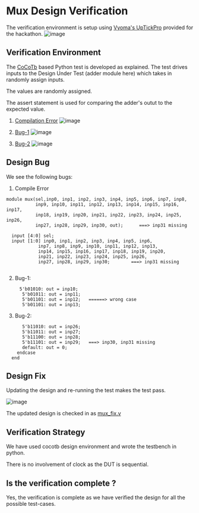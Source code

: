 # Mux Design Verification

The verification environment is setup using [Vyoma's UpTickPro](https://vyomasystems.com) provided for the hackathon.
![image](https://user-images.githubusercontent.com/58599984/180623762-b1eb3b17-b096-4bd0-801a-e3b754eddf29.png)

## Verification Environment

The [CoCoTb](https://www.cocotb.org/) based Python test is developed as explained. The test drives inputs to the Design Under Test (adder module here) which takes in randomly assign inputs.

The values are randomly assigned.

The assert statement is used for comparing the adder's outut to the expected value.

1. [Compilation Error](https://github.com/vyomasystems-lab/challenges-Eyantra698Sumanto/blob/master/level1_design1/mux_compilebug.v)
![image](https://user-images.githubusercontent.com/58599984/180593173-e44dc3f9-2afb-4a48-b635-2ad085603699.png)

2. [Bug-1](https://github.com/vyomasystems-lab/challenges-Eyantra698Sumanto/blob/master/level1_design1/mux_bug1.v)
![image](https://user-images.githubusercontent.com/58599984/180593255-c3b69bc5-fbc0-4276-ac8a-06085dd4006e.png)

3. [Bug-2](https://github.com/vyomasystems-lab/challenges-Eyantra698Sumanto/blob/master/level1_design1/mux_bug2.v)
![image](https://user-images.githubusercontent.com/58599984/180593696-b43c256b-4adf-4bc2-9243-8516564af210.png)


## Design Bug
We see the following bugs:
1. Compile Error
```
module mux(sel,inp0, inp1, inp2, inp3, inp4, inp5, inp6, inp7, inp8, 
           inp9, inp10, inp11, inp12, inp13, inp14, inp15, inp16, inp17,
           inp18, inp19, inp20, inp21, inp22, inp23, inp24, inp25, inp26,
           inp27, inp28, inp29, inp30, out);      ===> inp31 missing

  input [4:0] sel;
  input [1:0] inp0, inp1, inp2, inp3, inp4, inp5, inp6,
            inp7, inp8, inp9, inp10, inp11, inp12, inp13, 
            inp14, inp15, inp16, inp17, inp18, inp19, inp20,
            inp21, inp22, inp23, inp24, inp25, inp26,
            inp27, inp28, inp29, inp30;        ===> inp31 missing
            
```

2. Bug-1:
```
     5'b01010: out = inp10;
      5'b01011: out = inp11;
      5'b01101: out = inp12;   ======> wrong case
      5'b01101: out = inp13;
```
3. Bug-2:
```
      5'b11010: out = inp26;
      5'b11011: out = inp27;
      5'b11100: out = inp28;
      5'b11101: out = inp29;   ===> inp30, inp31 missing
      default: out = 0;
    endcase
  end
```
## Design Fix
Updating the design and re-running the test makes the test pass.

![image](https://user-images.githubusercontent.com/58599984/180593414-a87ad627-6e9c-4fac-af8c-3cccc5c89b80.png)

The updated design is checked in as [mux_fix.v](https://github.com/vyomasystems-lab/challenges-Eyantra698Sumanto/blob/master/level1_design1/mux_fix.v)

## Verification Strategy
We have used cocotb design environment and wrote the testbench in python.

There is no involvement of clock as the DUT is sequential.
## Is the verification complete ?
Yes, the verification is complete as we have verified the design for all the possible test-cases.
